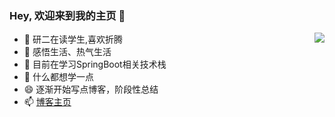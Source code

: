 ### Hey, 欢迎来到我的主页 👋

<img align="right" src="https://github-readme-stats.vercel.app/api?username=ChenSheng6869&show_icons=true&hide_title=true&theme=blue-green&hide=contribs" />


- 🔭 研二在读学生,喜欢折腾
- 🤔 感悟生活、热气生活
- 🌱 目前在学习SpringBoot相关技术栈
- 💬 什么都想学一点
- 😄 逐渐开始写点博客，阶段性总结
- 📫 [博客主页](https://www.cnblogs.com/csrecord/)
